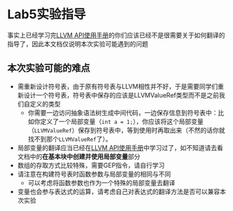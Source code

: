# Lab5实验指导

事实上已经学习完[LLVM API使用手册](llvm-doc.md)的你们应该已经不是很需要关于如何翻译的指导了，因此本文档仅说明本次实验可能遇到的问题

## 本次实验可能的难点
- 需重新设计符号表，由于原有符号表与LLVM相性并不好，于是需要同学们重新设计一个符号表，符号表中保存的应该是LLVMValueRef类型而不是之前我们自定义的类型
    - 你需要一边访问抽象语法树生成中间代码，一边保存信息到符号表中：比如你定义了一个局部变量（`int a = 1;`），你应该将这个局部变量（`LLVMValueRef`）保存到符号表中，等到使用时再取出来（不然的话你就找不到那个`LLVMValueRef`了）。
- 局部变量的翻译应当已经在[LLVM API使用手册](llvm-doc.md)中学习过了，如不知道请去看文档中的**在基本块中创建并使用局部变量**部分
- 数组的存取方式比较特殊，需要GEP指令，请自行学习
- 请注意在构建符号表时函数参数与局部变量的相同与不同
    - 可以考虑将函数参数也作为一个特殊的局部变量去翻译
- 变量也会参与表达式的运算，请考虑自己对表达式的翻译方法是否可以兼容本次实验